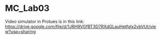 # MC_Lab03
Video simulator in Protues is in this link:
https://drive.google.com/file/d/1JRH9VGfBT3D7RXdGLauHetfglx2vbVUt/view?usp=sharing
